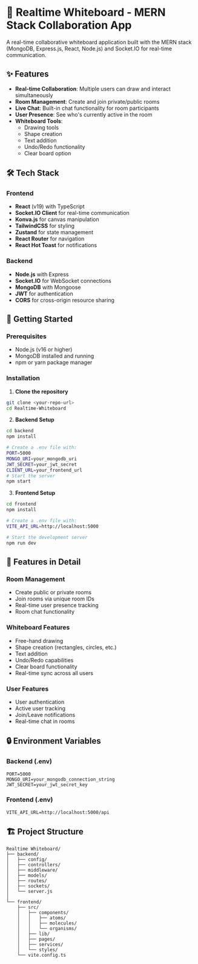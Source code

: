 # 🎨 Realtime Whiteboard - MERN Stack Collaboration App

A real-time collaborative whiteboard application built with the MERN stack (MongoDB, Express.js, React, Node.js) and Socket.IO for real-time communication.

## ✨ Features

- **Real-time Collaboration**: Multiple users can draw and interact simultaneously
- **Room Management**: Create and join private/public rooms
- **Live Chat**: Built-in chat functionality for room participants
- **User Presence**: See who's currently active in the room
- **Whiteboard Tools**:
  - Drawing tools
  - Shape creation
  - Text addition
  - Undo/Redo functionality
  - Clear board option

## 🛠️ Tech Stack

### Frontend

- **React** (v19) with TypeScript
- **Socket.IO Client** for real-time communication
- **Konva.js** for canvas manipulation
- **TailwindCSS** for styling
- **Zustand** for state management
- **React Router** for navigation
- **React Hot Toast** for notifications

### Backend

- **Node.js** with Express
- **Socket.IO** for WebSocket connections
- **MongoDB** with Mongoose
- **JWT** for authentication
- **CORS** for cross-origin resource sharing

## 🚀 Getting Started

### Prerequisites

- Node.js (v16 or higher)
- MongoDB installed and running
- npm or yarn package manager

### Installation

1. **Clone the repository**

```bash
git clone <your-repo-url>
cd Realtime-Whiteboard
```

2. **Backend Setup**

```bash
cd backend
npm install

# Create a .env file with:
PORT=5000
MONGO_URI=your_mongodb_uri
JWT_SECRET=your_jwt_secret
CLIENT_URL=your_frontend_url
# Start the server
npm start
```

3. **Frontend Setup**

```bash
cd frontend
npm install

# Create a .env file with:
VITE_API_URL=http://localhost:5000

# Start the development server
npm run dev
```

## 🌟 Features in Detail

### Room Management

- Create public or private rooms
- Join rooms via unique room IDs
- Real-time user presence tracking
- Room chat functionality

### Whiteboard Features

- Free-hand drawing
- Shape creation (rectangles, circles, etc.)
- Text addition
- Undo/Redo capabilities
- Clear board functionality
- Real-time sync across all users

### User Features

- User authentication
- Active user tracking
- Join/Leave notifications
- Real-time chat in rooms

## 🔒 Environment Variables

### Backend (.env)

```
PORT=5000
MONGO_URI=your_mongodb_connection_string
JWT_SECRET=your_jwt_secret_key
```

### Frontend (.env)

```
VITE_API_URL=http://localhost:5000/api
```

## 🏗️ Project Structure

```
Realtime Whiteboard/
├── backend/
│   ├── config/
│   ├── controllers/
│   ├── middleware/
│   ├── models/
│   ├── routes/
│   ├── sockets/
│   └── server.js
│
└── frontend/
    ├── src/
    │   ├── components/
    │   │   ├── atoms/
    │   │   ├── molecules/
    │   │   └── organisms/
    │   ├── lib/
    │   ├── pages/
    │   ├── services/
    │   └── styles/
    └── vite.config.ts
```
